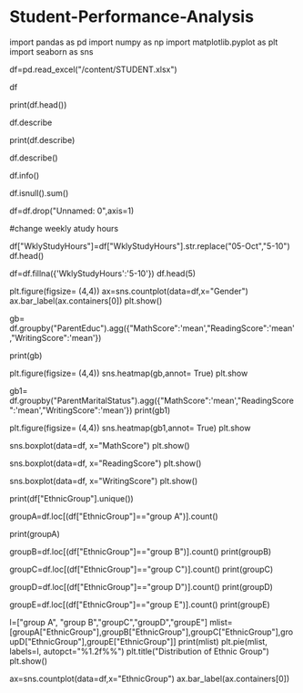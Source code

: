 # Student-Performance-Analysis

import pandas as pd
import numpy as np
import matplotlib.pyplot as plt
import seaborn as sns

df=pd.read_excel("/content/STUDENT.xlsx")

df

print(df.head())

df.describe

print(df.describe)

df.describe()

df.info()

df.isnull().sum()

df=df.drop("Unnamed: 0",axis=1)

#change weekly atudy hours

df["WklyStudyHours"]=df["WklyStudyHours"].str.replace("05-Oct","5-10")
df.head()

df=df.fillna({'WklyStudyHours':'5-10'})
df.head(5)

plt.figure(figsize= (4,4))
ax=sns.countplot(data=df,x="Gender")
ax.bar_label(ax.containers[0])
plt.show()

gb= df.groupby("ParentEduc").agg({"MathScore":'mean',"ReadingScore":'mean',"WritingScore":'mean'})

print(gb)

plt.figure(figsize= (4,4))
sns.heatmap(gb,annot= True)
plt.show

gb1= df.groupby("ParentMaritalStatus").agg({"MathScore":'mean',"ReadingScore":'mean',"WritingScore":'mean'})
print(gb1)

plt.figure(figsize= (4,4))
sns.heatmap(gb1,annot= True)
plt.show

sns.boxplot(data=df, x="MathScore")
plt.show()

sns.boxplot(data=df, x="ReadingScore")
plt.show()

sns.boxplot(data=df, x="WritingScore")
plt.show()

print(df["EthnicGroup"].unique())

groupA=df.loc[(df["EthnicGroup"]=="group A")].count()

print(groupA)

groupB=df.loc[(df["EthnicGroup"]=="group B")].count()
print(groupB)

groupC=df.loc[(df["EthnicGroup"]=="group C")].count()
print(groupC)

groupD=df.loc[(df["EthnicGroup"]=="group D")].count()
print(groupD)

groupE=df.loc[(df["EthnicGroup"]=="group E")].count()
print(groupE)

l=["group A", "group B","groupC","groupD","groupE"]
mlist=[groupA["EthnicGroup"],groupB["EthnicGroup"],groupC["EthnicGroup"],groupD["EthnicGroup"],groupE["EthnicGroup"]]
print(mlist)
plt.pie(mlist, labels=l, autopct="%1.2f%%")
plt.title("Distribution of Ethnic Group")
plt.show()


ax=sns.countplot(data=df,x="EthnicGroup")
ax.bar_label(ax.containers[0])

